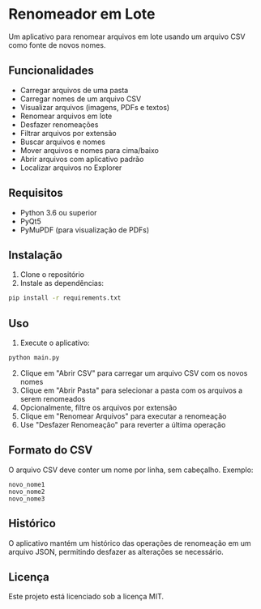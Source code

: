 # Renomeador em Lote

Um aplicativo para renomear arquivos em lote usando um arquivo CSV como fonte de novos nomes.

## Funcionalidades

- Carregar arquivos de uma pasta
- Carregar nomes de um arquivo CSV
- Visualizar arquivos (imagens, PDFs e textos)
- Renomear arquivos em lote
- Desfazer renomeações
- Filtrar arquivos por extensão
- Buscar arquivos e nomes
- Mover arquivos e nomes para cima/baixo
- Abrir arquivos com aplicativo padrão
- Localizar arquivos no Explorer

## Requisitos

- Python 3.6 ou superior
- PyQt5
- PyMuPDF (para visualização de PDFs)

## Instalação

1. Clone o repositório
2. Instale as dependências:
```bash
pip install -r requirements.txt
```

## Uso

1. Execute o aplicativo:
```bash
python main.py
```

2. Clique em "Abrir CSV" para carregar um arquivo CSV com os novos nomes
3. Clique em "Abrir Pasta" para selecionar a pasta com os arquivos a serem renomeados
4. Opcionalmente, filtre os arquivos por extensão
5. Clique em "Renomear Arquivos" para executar a renomeação
6. Use "Desfazer Renomeação" para reverter a última operação

## Formato do CSV

O arquivo CSV deve conter um nome por linha, sem cabeçalho. Exemplo:
```
novo_nome1
novo_nome2
novo_nome3
```

## Histórico

O aplicativo mantém um histórico das operações de renomeação em um arquivo JSON, permitindo desfazer as alterações se necessário.

## Licença

Este projeto está licenciado sob a licença MIT.
